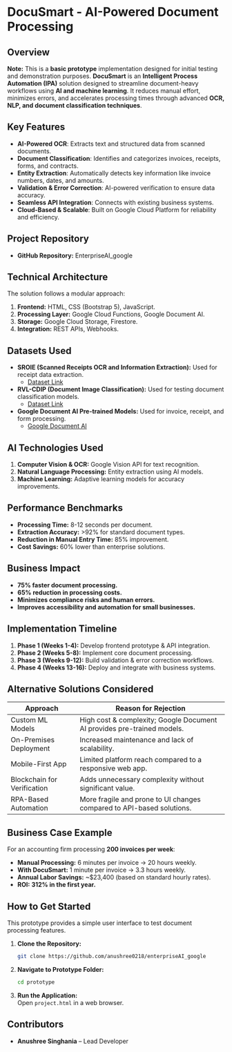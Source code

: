 # DocuSmart - AI-Powered Document Processing

## Overview
**Note:** This is a **basic prototype** implementation designed for initial testing and demonstration purposes.
**DocuSmart** is an **Intelligent Process Automation (IPA)** solution designed to streamline document-heavy workflows using **AI and machine learning**. It reduces manual effort, minimizes errors, and accelerates processing times through advanced **OCR, NLP, and document classification techniques**.

## Key Features
- **AI-Powered OCR**: Extracts text and structured data from scanned documents.
- **Document Classification**: Identifies and categorizes invoices, receipts, forms, and contracts.
- **Entity Extraction**: Automatically detects key information like invoice numbers, dates, and amounts.
- **Validation & Error Correction**: AI-powered verification to ensure data accuracy.
- **Seamless API Integration**: Connects with existing business systems.
- **Cloud-Based & Scalable**: Built on Google Cloud Platform for reliability and efficiency.

## Project Repository
- **GitHub Repository:** EnterpriseAI_google

## Technical Architecture
The solution follows a modular approach:
1. **Frontend:** HTML, CSS (Bootstrap 5), JavaScript.
2. **Processing Layer:** Google Cloud Functions, Google Document AI.
3. **Storage:** Google Cloud Storage, Firestore.
4. **Integration:** REST APIs, Webhooks.

## Datasets Used
- **SROIE (Scanned Receipts OCR and Information Extraction):** Used for receipt data extraction.
  - [Dataset Link](https://paperswithcode.com/dataset/sroie)
- **RVL-CDIP (Document Image Classification):** Used for testing document classification models.
  - [Dataset Link](https://www.cs.cmu.edu/~aharley/rvl-cdip/)
- **Google Document AI Pre-trained Models:** Used for invoice, receipt, and form processing.
  - [Google Document AI](https://cloud.google.com/document-ai)

## AI Technologies Used
1. **Computer Vision & OCR:** Google Vision API for text recognition.
2. **Natural Language Processing:** Entity extraction using AI models.
3. **Machine Learning:** Adaptive learning models for accuracy improvements.

## Performance Benchmarks
- **Processing Time:** 8-12 seconds per document.
- **Extraction Accuracy:** >92% for standard document types.
- **Reduction in Manual Entry Time:** 85% improvement.
- **Cost Savings:** 60% lower than enterprise solutions.

## Business Impact
- **75% faster document processing.**
- **65% reduction in processing costs.**
- **Minimizes compliance risks and human errors.**
- **Improves accessibility and automation for small businesses.**

## Implementation Timeline
1. **Phase 1 (Weeks 1-4):** Develop frontend prototype & API integration.
2. **Phase 2 (Weeks 5-8):** Implement core document processing.
3. **Phase 3 (Weeks 9-12):** Build validation & error correction workflows.
4. **Phase 4 (Weeks 13-16):** Deploy and integrate with business systems.

## Alternative Solutions Considered
| Approach | Reason for Rejection |
|----------|----------------------|
| Custom ML Models | High cost & complexity; Google Document AI provides pre-trained models. |
| On-Premises Deployment | Increased maintenance and lack of scalability. |
| Mobile-First App | Limited platform reach compared to a responsive web app. |
| Blockchain for Verification | Adds unnecessary complexity without significant value. |
| RPA-Based Automation | More fragile and prone to UI changes compared to API-based solutions. |

## Business Case Example
For an accounting firm processing **200 invoices per week**:
- **Manual Processing:** 6 minutes per invoice → 20 hours weekly.
- **With DocuSmart:** 1 minute per invoice → 3.3 hours weekly.
- **Annual Labor Savings:** ~$23,400 (based on standard hourly rates).
- **ROI:** **312% in the first year.**

## How to Get Started
This prototype provides a simple user interface to test document processing features.
1. **Clone the Repository:**  
   ```bash
   git clone https://github.com/anushree0218/enterpriseAI_google
   
   ```
2. **Navigate to Prototype Folder:**  
   ```bash
   cd prototype
   ```
3. **Run the Application:**  
   Open `project.html` in a web browser.

## Contributors
- **Anushree Singhania** – Lead Developer


